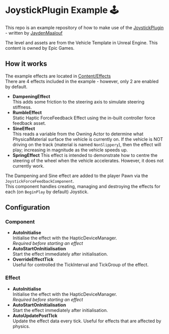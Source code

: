 # JoystickPlugin Example :joystick:

This repo is an example repository of how to make use of the [JoystickPlugin](https://github.com/JaydenMaalouf/JoystickPlugin) - written by [JaydenMaalouf](https://github.com/JaydenMaalouf)

The level and assets are from the Vehicle Template in Unreal Engine. This content is owned by Epic Games.

## How it works

The example effects are located in [Content/Effects](https://github.com/JaydenMaalouf/JoystickExample/tree/main/Content/Effects)  
There are 4 effects included in the example - however, only 2 are enabled by default.

- **DampeningEffect**  
  This adds some friction to the steering axis to simulate steering stiffness.
- **RumbleEffect**  
  Static Haptic ForceFeedback Effect using the in-built controller force feedback asset.
- **SineEffect**  
  This reads a variable from the Owning Actor to determine what PhysicalMaterial surface the vehicle is currently on. If the vehicle is NOT driving on the track (material is named `NonSlippery`), then the effect will play; increasing in magnitude as the vehicle speeds up.
- **SpringEffect**
  This effect is intended to demonstrate how to centre the steering of the wheel when the vehicle accelerates. However, it does not currently work.

The Dampening and Sine effect are added to the player Pawn via the `JoystickForceFeedbackComponent`.  
This component handles creating, managing and destroying the effects for each (on `BeginPlay` by default) Joystick.

## Configuration

### Component

- **AutoInitialise**  
  Initialise the effect with the HapticDeviceManager.  
  _Required before starting an effect_
- **AutoStartOnInitialisation**  
  Start the effect immediately after initialisation.
- **OverrideEffectTick**  
  Useful for controlled the TickInterval and TickGroup of the effect.

### Effect

- **AutoInitialise**  
  Initialise the effect with the HapticDeviceManager.  
  _Required before starting an effect_
- **AutoStartOnInitialisation**  
  Start the effect immediately after initialisation.
- **AutoUpdatePostTIck**  
  Update the effect data every tick. Useful for effects that are affected by physics.
